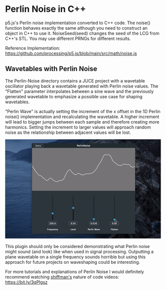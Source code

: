 # Perlin Noise in C++

p5.js's Perlin noise implementation converted to C++ code. The noise() function behaves exactly the same although you need to construct an object in C++ to use it.
NoiseSeed(seed) changes the seed of the LCG from C++'s STL. You may use different PRNGs for different results.

Reference Implementation: 
https://github.com/processing/p5.js/blob/main/src/math/noise.js

## Wavetables with Perlin Noise
The Perlin-Noise directory contains a JUCE project with a wavetable oscillator  playing back a wavetable generated with Perlin noise values. The "Flatten" parameter interpolates between a sine wave and the previously generated wavetable to emphasize a possible use case for shaping wavetables. 

"Perlin Wave" is actually setting the increment of the x offset in the 1D Perlin noise() implementation and recalculating the wavetable. A higher increment will lead to bigger jumps between each sample and therefore creating more harmonics. Setting the increment to larger values will approach random noise as the relationship between adjacent values will be lost.


![plugin demo](docs/demo.gif)

This plugin should only be considered demonstrating what Perlin noise might sound (and look) like when used in signal processing. Outputting a plane wavetable on a single frequency sounds horrible but using this approach for future projects on waveshaping could be interesting.

For more tutorials and explanations of Perlin Noise I would definitely recommend watching [shiffman's](https://github.com/shiffman) nature of code videos: https://bit.ly/3qPlgsz
